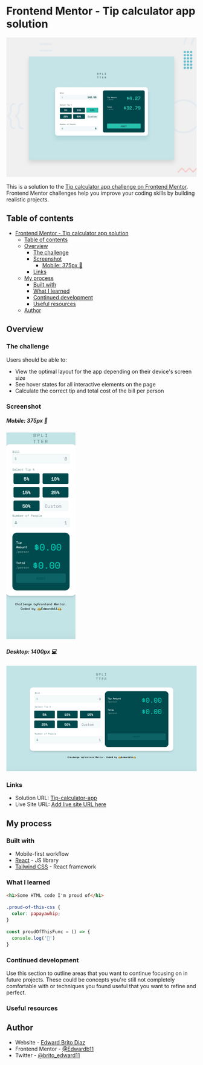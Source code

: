 # Frontend Mentor - Tip calculator app solution
![Design preview for the Tip calculator app coding challenge](./design/desktop-preview.jpg)

This is a solution to the [Tip calculator app challenge on Frontend Mentor](https://www.frontendmentor.io/challenges/tip-calculator-app-ugJNGbJUX). Frontend Mentor challenges help you improve your coding skills by building realistic projects.

## Table of contents

- [Frontend Mentor - Tip calculator app solution](#frontend-mentor---tip-calculator-app-solution)
  - [Table of contents](#table-of-contents)
  - [Overview](#overview)
    - [The challenge](#the-challenge)
    - [Screenshot](#screenshot)
        - [Mobile: 375px 📱](#mobile-375px-)
    - [Links](#links)
  - [My process](#my-process)
    - [Built with](#built-with)
    - [What I learned](#what-i-learned)
    - [Continued development](#continued-development)
    - [Useful resources](#useful-resources)
  - [Author](#author)

## Overview

### The challenge

Users should be able to:

- View the optimal layout for the app depending on their device's screen size
- See hover states for all interactive elements on the page
- Calculate the correct tip and total cost of the bill per person

### Screenshot

##### Mobile: 375px 📱

![Mobile](./design/tip-calculator-mobile.png)

##### Desktop: 1400px 💻
![Desktop](./design/tip-calculator-desktop.png)


### Links

- Solution URL: [Tip-calculator-app](https://github.com/Edwardb11/Tip-calculator-app)
- Live Site URL: [Add live site URL here]()

## My process

### Built with

- Mobile-first workflow
- [React](https://reactjs.org/) - JS library
- [Tailwind CSS](https://tailwindcss.com/) - React framework


### What I learned

```html
<h1>Some HTML code I'm proud of</h1>
```
```css
.proud-of-this-css {
  color: papayawhip;
}
```
```js
const proudOfThisFunc = () => {
  console.log('🎉')
}
```


### Continued development

Use this section to outline areas that you want to continue focusing on in future projects. These could be concepts you're still not completely comfortable with or techniques you found useful that you want to refine and perfect.


### Useful resources



## Author

- Website - [Edward Brito Diaz](https://edwardb11.github.io/#)
- Frontend Mentor - [@Edwardb11](https://www.frontendmentor.io/profile/Edwardb11)
- Twitter - [@brito_edward11](https://twitter.com/brito_edward11)



